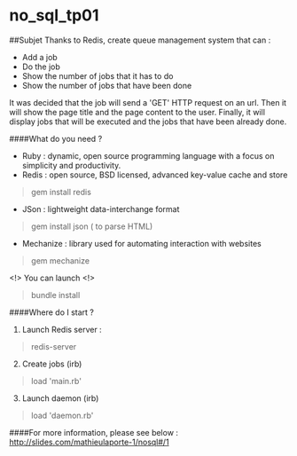 # no_sql_tp01

##Subjet
Thanks to Redis, create queue management system that can :
- Add a job
- Do the job
- Show the number of jobs that it has to do
- Show the number of jobs that have been done

It was decided that the job will send a 'GET' HTTP request on an url.
Then it will show the page title and the page content to the user.
Finally, it will display jobs that will be executed and the jobs that have been already done.

####What do you need ?

* Ruby : dynamic, open source programming language with a focus on simplicity and productivity.
* Redis  : open source, BSD licensed, advanced key-value cache and store

> gem install redis

* JSon : lightweight data-interchange format

> gem install json ( to parse HTML)

* Mechanize : library used for automating interaction with websites

> gem mechanize

<!> You can launch <!>

> bundle install

####Where do I start ?
1. Launch Redis server :
> redis-server

2. Create jobs (irb) 
> load 'main.rb'

3. Launch daemon (irb) 
> load 'daemon.rb'

####For more information, please see below :
http://slides.com/mathieulaporte-1/nosql#/1